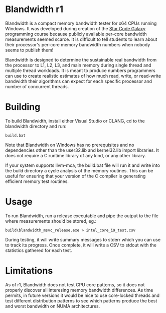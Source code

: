 # Blandwidth r1
Blandwidth is a compact memory bandwidth tester for x64 CPUs running Windows.  It was developed during creation of the [Star Code Galaxy](https://starcodegalaxy.com) programming course because publicly available per-core bandwidth measurements seemed scarce.  It is difficult to tell students to learn about their processor's per-core memory bandwidth numbers when nobody seems to publish them!

Blandwidth is designed to determine the sustainable real bandwidth from the processor to L1, L2, L3, and main memory during single thread and multiple thread workloads.  It is meant to produce numbers programmers can use to create realistic estimates of how much read, write, or read-write bandwidth their algorithms can expect for each specific processor and number of concurrent threads.

# Building

To build Blandwidth, install either Visual Studio or CLANG, cd to the blandwidth directory and run:

```
build.bat
```

Note that Blandwidth on Windows has no prerequisites and no dependencies other than the user32.lib and kernel32.lib import libraries.  It does not require a C runtime library of any kind, or any other library.

If your system supports llvm-mca, the build.bat file will run it and write into the build directory a cycle analysis of the memory routines.  This can be useful for ensuring that your version of the C compiler is generating efficient memory test routines.

# Usage

To run Blandwidth, run a release executable and pipe the output to the file where measurements should be stored, eg.: 

```
build\blandwidth_msvc_release.exe > intel_core_i9_test.csv
```

During testing, it will write summary messages to stderr which you can use to track its progress.  Once complete, it will write a CSV to stdout with the statistics gathered for each test.

# Limitations

As of r1, Blandwidth does not test CPU core patterns, so it does not properly discover all interesing memory bandwidth differences.  As time permits, in future versions it would be nice to use core-locked threads and test different distribution patterns to see which patterns produce the best and worst bandwidth on NUMA architectures.
